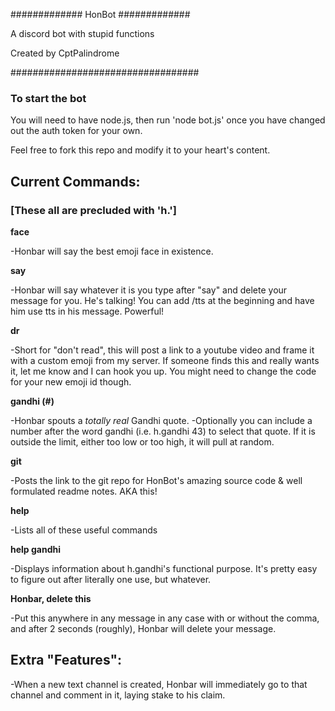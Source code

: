 ############# HonBot #############

A discord bot with stupid functions

Created by CptPalindrome

##################################

<h3>To start the bot</h3>

You will need to have node.js, then run 'node bot.js' once you have changed out the auth token for your own.

Feel free to fork this repo and modify it to your heart's content.

<h2>Current Commands:</h2>

<h3>[These all are precluded with 'h.']</h3>

<b>face</b>

  -Honbar will say the best emoji face in existence.

<b>say</b>

  -Honbar will say whatever it is you type after "say" and delete your message for you. He's talking! You can add /tts at the beginning and have him use tts in his message. Powerful!

<b>dr</b>

  -Short for "don't read", this will post a link to a youtube video and frame it with a custom emoji from my server. If someone finds this and really wants it, let me know and I can hook you up. You might need to change the code for your new emoji id though.

<b>gandhi (#)</b>

-Honbar spouts a <i>totally real</i> Gandhi quote.
-Optionally you can include a number after the word gandhi (i.e. h.gandhi 43) to select that quote. If it is outside the limit, either too low or too high, it will pull at random.

<b>git</b>

-Posts the link to the git repo for HonBot's amazing source code & well formulated readme notes. AKA this!

<b>help</b>

  -Lists all of these useful commands

<b>help gandhi</b>

-Displays information about h.gandhi's functional purpose. It's pretty easy to figure out after literally one use, but whatever.

<b>Honbar, delete this</b>

  -Put this anywhere in any message in any case with or without the comma, and after 2 seconds (roughly), Honbar will delete your message.


<h2>Extra "Features":</h2>

-When a new text channel is created, Honbar will immediately go to that channel and comment in it, laying stake to his claim.
